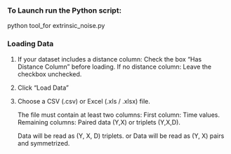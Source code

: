 
### To Launch run the Python script:

python tool_for extrinsic_noise.py

### Loading Data

1. If your dataset includes a distance column:
    Check the box “Has Distance Column” before loading.
    If no distance column:
    Leave the checkbox unchecked.

2. Click “Load Data”
3. Choose a CSV (.csv) or Excel (.xls / .xlsx) file.

    The file must contain at least two columns:
    First column: Time values.
    Remaining columns: Paired data (Y,X) or triplets (Y,X,D).
    
    Data will be read as (Y, X, D) triplets.
    or
    Data will be read as (Y, X) pairs and symmetrized.
